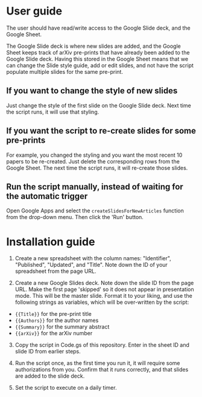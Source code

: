# User guide

The user should have read/write access to the Google Slide deck, and the Google Sheet.

The Google Slide deck is where new slides are added, and the Google Sheet keeps track of arXiv pre-prints that have already been added to the Google Slide deck. Having this stored in the Google Sheet means that we can change the Slide style guide, add or edit slides, and not have the script populate multiple slides for the same pre-print.

## If you want to change the style of new slides

Just change the style of the first slide on the Google Slide deck. Next time the script runs, it will use that styling.

## If you want the script to re-create slides for some pre-prints

For example, you changed the styling and you want the most recent 10 papers to be re-created. Just delete the corresponding rows from the Google Sheet. The next time the script runs, it will re-create those slides.

## Run the script manually, instead of waiting for the automatic trigger

Open Google Apps and select the `createSlidesForNewArticles` function from the drop-down menu. Then click the 'Run' button.


# Installation guide

1. Create a new spreadsheet with the column names: "Identifier", "Published", "Updated", and "Title". Note down the ID of your spreadsheet from the page URL.

2. Create a new Google Slides deck. Note down the slide ID from the page URL. Make the first page 'skipped' so it does not appear in presentation mode. This will be the master slide. Format it to your liking, and use the following strings as variables, which will be over-written by the script:

  - `{{Title}}` for the pre-print title
  - `{{Authors}}` for the author names
  - `{{Summary}}` for the summary abstract
  - `{{arXiv}}` for the arXiv number

3. Copy the script in Code.gs of this repository. Enter in the sheet ID and slide ID from earlier steps. 

4. Run the script once, as the first time you run it, it will require some authorizations from you. Confirm that it runs correctly, and that slides are added to the slide deck.

5. Set the script to execute on a daily timer. 
